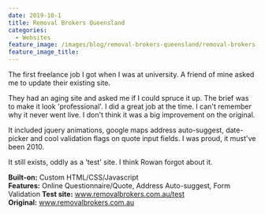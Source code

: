 ```yaml
---
date: 2019-10-1
title: Removal Brokers Queensland
categories:
  - Websites
feature_image: /images/blog/removal-brokers-queensland/removal-brokers-queensland-homepage.png
feature_image_title: 
---
```

<p>
The first freelance job I got when I was at university. A friend of mine asked me to update
their existing site. 
</p>
<p>
They had an aging site and asked me if I could spruce it up. The brief was to make it look 'professional'. I did a great job at the time. I can't remember why it never went live. I don't think it was a big improvement on the original.
</p>
<p>
It included jquery animations, google maps address auto-suggest, date-picker and cool validation flags on quote input fields. I was proud, it must've been 2010.
</p>
<p>
It still exists, oddly as a 'test' site. I think Rowan forgot about it.
</p>
<p>
<strong>Built-on:</strong> Custom HTML/CSS/Javascript <br />
<strong>Features:</strong> Online Questionnaire/Quote, Address Auto-suggest, Form Validation
<strong>Test site:</strong> <a href="www.removalbrokers.com.au/test">www.removalbrokers.com.au/test</a> <br />
<strong>Original:</strong> <a href="www.removalbrokers.com.au">www.removalbrokers.com.au</a>
</p>